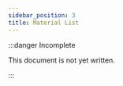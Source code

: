 ```yaml
---
sidebar_position: 3
title: Material List
---
```


:::danger Incomplete

This document is not yet written.

:::

